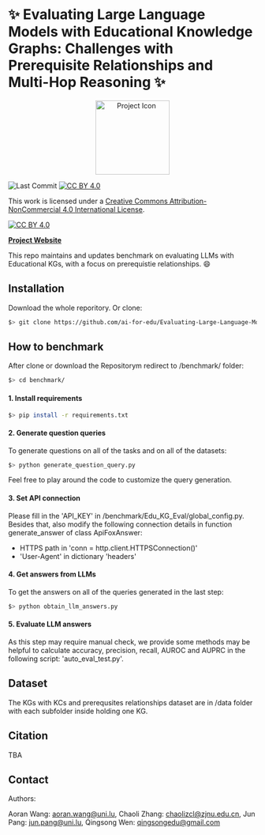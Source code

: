 # :sparkles: Evaluating Large Language Models with Educational Knowledge Graphs: Challenges with Prerequisite Relationships and Multi-Hop Reasoning :sparkles:

<p align="center">
  <img src="websites/websites/assets/theme/iamges/favicon.png" alt="Project Icon" width="150"/>
</p>


![Last Commit](https://img.shields.io/github/last-commit/divelab/DIG)
[![CC BY 4.0][cc-by-shield]][cc-by]

This work is licensed under a
[Creative Commons Attribution-NonCommercial 4.0 International License][cc-by]. 

[![CC BY 4.0][cc-by-image]][cc-by]

[cc-by]: http://creativecommons.org/licenses/by/4.0/
[cc-by-image]: https://i.creativecommons.org/l/by/4.0/88x31.png
[cc-by-shield]: https://img.shields.io/badge/License-CC%20BY%204.0-lightgrey

[**Project Website**](https://ai-for-edu.github.io/Evaluating-Large-Language-Models-with-Educational-Knowledge-Graphs-on-Prerequisite-Relationships/)

This repo maintains and updates benchmark on evaluating LLMs with Educational KGs, with a focus on prerequistie relationships. :smile:

## Installation

Download the whole reporitory. Or clone:


```sh
$> git clone https://github.com/ai-for-edu/Evaluating-Large-Language-Models-with-Educational-Knowledge-Graphs-on-Prerequisite-Relationships
```

## How to benchmark

After clone or download the Repositorym redirect to /benchmark/ folder:
```sh
$> cd benchmark/
```

#### 1. Install requirements
```sh
$> pip install -r requirements.txt
```

#### 2. Generate question queries

To generate questions on all of the tasks and on all of the datasets:
```sh
$> python generate_question_query.py
```
Feel free to play around the code to customize the query generation.

#### 3. Set API connection

Please fill in the 'API_KEY' in /benchmark/Edu_KG_Eval/global_config.py.
Besides that, also modify the following connection details in function generate_answer of class ApiFoxAnswer:

- HTTPS path in 'conn = http.client.HTTPSConnection()'
- 'User-Agent' in dictionary 'headers'

#### 4. Get answers from LLMs

To get the answers on all of the queries generated in the last step:
```sh
$> python obtain_llm_answers.py
```

#### 5. Evaluate LLM answers

As this step may require manual check, we provide some methods may be helpful to calculate accuracy, precision, recall, AUROC and AUPRC in the following script: 'auto_eval_test.py'.


## Dataset

The KGs with KCs and prerequsites relationships dataset are in /data folder with each subfolder inside holding one KG. 


## Citation

TBA

## Contact

Authors: 

Aoran Wang: aoran.wang@uni.lu, Chaoli Zhang: chaolizcl@zjnu.edu.cn, Jun Pang: jun.pang@uni.lu, Qingsong Wen: qingsongedu@gmail.com
